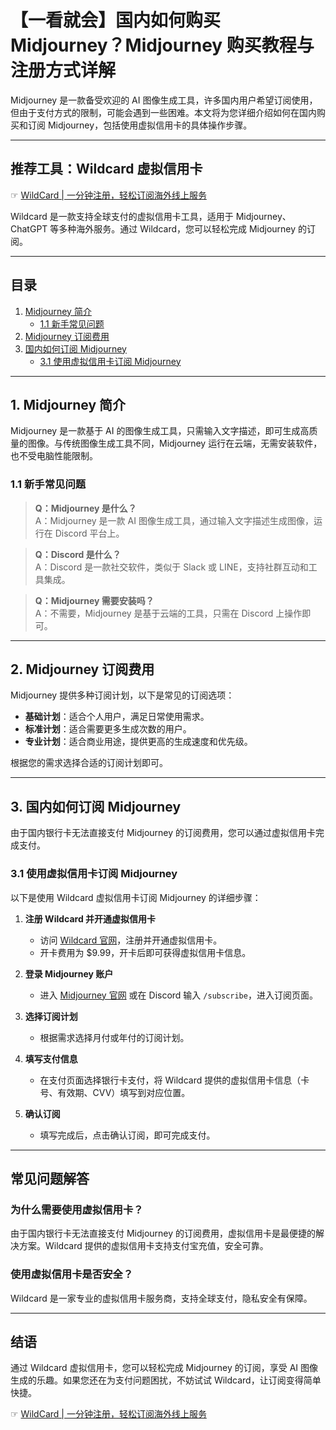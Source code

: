 # 【一看就会】国内如何购买 Midjourney？Midjourney 购买教程与注册方式详解

Midjourney 是一款备受欢迎的 AI 图像生成工具，许多国内用户希望订阅使用，但由于支付方式的限制，可能会遇到一些困难。本文将为您详细介绍如何在国内购买和订阅 Midjourney，包括使用虚拟信用卡的具体操作步骤。

---

## 推荐工具：Wildcard 虚拟信用卡

☞ [WildCard | 一分钟注册，轻松订阅海外线上服务](https://bit.ly/bewildcard)

Wildcard 是一款支持全球支付的虚拟信用卡工具，适用于 Midjourney、ChatGPT 等多种海外服务。通过 Wildcard，您可以轻松完成 Midjourney 的订阅。

---

## 目录

1. [Midjourney 简介](#1-midjourney简介)  
   - [1.1 新手常见问题](#11-新手常见问题)  
2. [Midjourney 订阅费用](#2-midjourney订阅费用)  
3. [国内如何订阅 Midjourney](#3-国内如何订阅midjourney)  
   - [3.1 使用虚拟信用卡订阅 Midjourney](#31-使用虚拟信用卡订阅midjourney)  

---

## 1. Midjourney 简介

Midjourney 是一款基于 AI 的图像生成工具，只需输入文字描述，即可生成高质量的图像。与传统图像生成工具不同，Midjourney 运行在云端，无需安装软件，也不受电脑性能限制。

### 1.1 新手常见问题

> **Q：Midjourney 是什么？**  
> A：Midjourney 是一款 AI 图像生成工具，通过输入文字描述生成图像，运行在 Discord 平台上。

> **Q：Discord 是什么？**  
> A：Discord 是一款社交软件，类似于 Slack 或 LINE，支持社群互动和工具集成。

> **Q：Midjourney 需要安装吗？**  
> A：不需要，Midjourney 是基于云端的工具，只需在 Discord 上操作即可。

---

## 2. Midjourney 订阅费用

Midjourney 提供多种订阅计划，以下是常见的订阅选项：

- **基础计划**：适合个人用户，满足日常使用需求。  
- **标准计划**：适合需要更多生成次数的用户。  
- **专业计划**：适合商业用途，提供更高的生成速度和优先级。  

根据您的需求选择合适的订阅计划即可。

---

## 3. 国内如何订阅 Midjourney

由于国内银行卡无法直接支付 Midjourney 的订阅费用，您可以通过虚拟信用卡完成支付。

### 3.1 使用虚拟信用卡订阅 Midjourney

以下是使用 Wildcard 虚拟信用卡订阅 Midjourney 的详细步骤：

1. **注册 Wildcard 并开通虚拟信用卡**  
   - 访问 [Wildcard 官网](https://bit.ly/bewildcard)，注册并开通虚拟信用卡。  
   - 开卡费用为 $9.99，开卡后即可获得虚拟信用卡信息。

2. **登录 Midjourney 账户**  
   - 进入 [Midjourney 官网](https://www.midjourney.com/explore) 或在 Discord 输入 `/subscribe`，进入订阅页面。

3. **选择订阅计划**  
   - 根据需求选择月付或年付的订阅计划。

4. **填写支付信息**  
   - 在支付页面选择银行卡支付，将 Wildcard 提供的虚拟信用卡信息（卡号、有效期、CVV）填写到对应位置。

5. **确认订阅**  
   - 填写完成后，点击确认订阅，即可完成支付。

---

## 常见问题解答

### 为什么需要使用虚拟信用卡？

由于国内银行卡无法直接支付 Midjourney 的订阅费用，虚拟信用卡是最便捷的解决方案。Wildcard 提供的虚拟信用卡支持支付宝充值，安全可靠。

### 使用虚拟信用卡是否安全？

Wildcard 是一家专业的虚拟信用卡服务商，支持全球支付，隐私安全有保障。

---

## 结语

通过 Wildcard 虚拟信用卡，您可以轻松完成 Midjourney 的订阅，享受 AI 图像生成的乐趣。如果您还在为支付问题困扰，不妨试试 Wildcard，让订阅变得简单快捷。

☞ [WildCard | 一分钟注册，轻松订阅海外线上服务](https://bit.ly/bewildcard)

